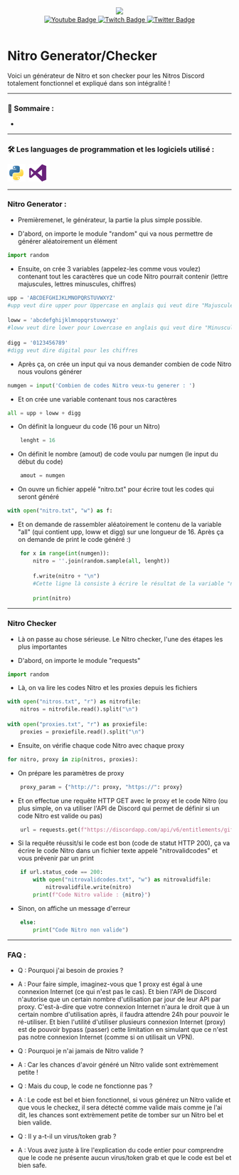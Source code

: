 <div id="header" align="center">
  <img src="https://cdn.discordapp.com/attachments/830206926733705227/1057535205772120144/MA_PP_DESSINB_1.png" width="200"/>
</div>

<div id="badges" align="center">
  <a href="https://youtube.com/@lepiredespire">
    <img src="https://img.shields.io/badge/YouTube-red?style=for-the-badge&logo=youtube&logoColor=white" alt="Youtube Badge"/>
  </a>
  <a href="https://twitch.tv/lepirelefaux">
    <img src="https://img.shields.io/badge/Twitch-purple?logo=twitch&logoColor=white&style=for-the-badge" alt="Twitch Badge"/>
  </a>
  <a href="https://twitter.com/@lepirelefaux">
    <img src="https://img.shields.io/badge/Twitter-blue?style=for-the-badge&logo=twitter&logoColor=white" alt="Twitter Badge"/>
  </a>
</div>
<img src="https://komarev.com/ghpvc/?username=lepiredespire&style=flat-square&color=blue" alt="" align="center"/>



# Nitro Generator/Checker
Voici un générateur de Nitro et son checker pour les Nitros Discord totalement fonctionnel et expliqué dans son intégralité !

---

### :book: Sommaire :

-

---

### :hammer_and_wrench: Les languages de programmation et les logiciels utilisé :
<div>
  <img src="https://raw.githubusercontent.com/devicons/devicon/1119b9f84c0290e0f0b38982099a2bd027a48bf1/icons/python/python-original.svg" title="Python" **alt="Python" width="40" height="40"/>&nbsp;
  <img src="https://raw.githubusercontent.com/devicons/devicon/1119b9f84c0290e0f0b38982099a2bd027a48bf1/icons/visualstudio/visualstudio-plain.svg" title="Visual Studio" **alt="Visual Studio" width="40" height="40"/>
</div>

---

### Nitro Generator :

- Premièremenet, le générateur, la partie la plus simple possible.
 
 
- D'abord, on importe le module "random" qui va nous permettre de générer aléatoirement un élément
```py
import random
```

- Ensuite, on crée 3 variables (appelez-les comme vous voulez) contenant tout les caractères que un code Nitro pourrait contenir (lettre majuscules, lettres minuscules, chiffres)
```py
upp = 'ABCDEFGHIJKLMNOPQRSTUVWXYZ'
#upp veut dire upper pour Uppercase en anglais qui veut dire "Majuscule"

loww = 'abcdefghijklmnopqrstuvwxyz'
#loww veut dire lower pour Lowercase en anglais qui veut dire "Minuscule"

digg = '0123456789'
#digg veut dire digital pour les chiffres
```


- Après ça, on crée un input qui va nous demander combien de code Nitro nous voulons générer
```py
numgen = input('Combien de codes Nitro veux-tu generer : ')
```

- Et on crée une variable contenant tous nos caractères
```py
all = upp + loww + digg
```

- On définit la longueur du code (16 pour un Nitro)
```py
    lenght = 16
```

- On définit le nombre (amout) de code voulu par numgen (le input du début du code)
```py
    amout = numgen
```

- On ouvre un fichier appelé "nitro.txt" pour écrire tout les codes qui seront généré
```py
with open("nitro.txt", "w") as f:
```

- Et on demande de rassembler aléatoirement le contenu de la variable "all" (qui contient upp, loww et digg) sur une longueur de 16. Après ça on demande de print le code généré :)
```py
    for x in range(int(numgen)):
        nitro = ''.join(random.sample(all, lenght))
        
        f.write(nitro + "\n")
        #Cette ligne là consiste à écrire le résultat de la variable "nitro" dans le fichier "nitro.txt" qu'on a ouvert juste avant
        
        print(nitro)
```

---

### Nitro Checker

- Là on passe au chose sérieuse. Le Nitro checker, l'une des étapes les plus importantes

- D'abord, on importe le module "requests"
```py
import random
```

- Là, on va lire les codes Nitro et les proxies depuis les fichiers
```py
with open("nitros.txt", "r") as nitrofile:
    nitros = nitrofile.read().split("\n")

with open("proxies.txt", "r") as proxiefile:
    proxies = proxiefile.read().split("\n")
```

- Ensuite, on vérifie chaque code Nitro avec chaque proxy
```py
for nitro, proxy in zip(nitros, proxies):
```

- On prépare les paramètres de proxy
```py
    proxy_param = {"http://": proxy, "https://": proxy}
```

- Et on effectue une requête HTTP GET avec le proxy et le code Nitro (ou plus simple, on va utiliser l'API de Discord qui permet de définir si un code Nitro est valide ou pas)
```py
    url = requests.get(f"https://discordapp.com/api/v6/entitlements/gift-codes/{nitro}", proxies=proxy_param, timeout=5)
```

- Si la requête réussit/si le code est bon (code de statut HTTP 200), ça va écrire le code Nitro dans un fichier texte appelé "nitrovalidcodes" et vous prévenir par un print
```py
    if url.status_code == 200:
        with open("nitrovalidcodes.txt", "w") as nitrovalidfile:
            nitrovalidfile.write(nitro)
        print(f"Code Nitro valide : {nitro}")
```

- Sinon, on affiche un message d'erreur
```py
    else:
        print("Code Nitro non valide")
```

---

### FAQ :

- Q : Pourquoi j'ai besoin de proxies ?
- A : Pour faire simple, imaginez-vous que 1 proxy est égal à une connexion Internet (ce qui n'est pas le cas). Et bien l'API de Discord n'autorise que un certain nombre d'utilisation par jour de leur API par proxy. C'est-à-dire que votre connexion Internet n'aura le droit que à un certain nombre d'utilisation après, il faudra attendre 24h pour pouvoir le ré-utiliser. Et bien l'utilité d'utiliser plusieurs connexion Internet (proxy) est de pouvoir bypass (passer) cette limitation en simulant que ce n'est pas notre connexion Internet (comme si on utilisait un VPN).

- Q : Pourquoi je n'ai jamais de Nitro valide ?
- A : Car les chances d'avoir généré un Nitro valide sont extrèmement petite !

- Q : Mais du coup, le code ne fonctionne pas ?
- A : Le code est bel et bien fonctionnel, si vous générez un Nitro valide et que vous le checkez, il sera détecté comme valide mais comme je l'ai dit, les chances sont extrèmement petite de tomber sur un Nitro bel et bien valide.

- Q : Il y a-t-il un virus/token grab ?
- A : Vous avez juste à lire l'explication du code entier pour comprendre que le code ne présente aucun virus/token grab et que le code est bel et bien safe.
